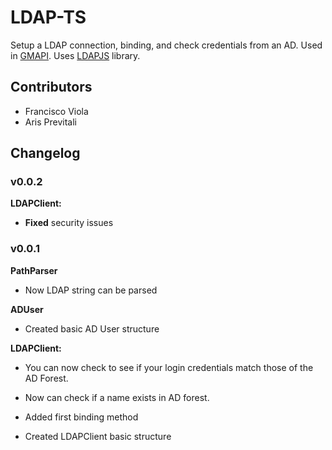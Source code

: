 # LDAP-TS

Setup a LDAP connection, binding, and check credentials from an AD. Used in [GMAPI](https://github.com/LuMug/NoteScolastiche/tree/main/gmapi).
Uses [LDAPJS](http://ldapjs.org/) library.

## Contributors

- Francisco Viola
- Aris Previtali

## Changelog

### v0.0.2

**LDAPClient:**

- **Fixed** security issues

### v0.0.1

**PathParser**

- Now LDAP string can be parsed

**ADUser**

- Created basic AD User structure

**LDAPClient:**

- You can now check to see if your login credentials match those of the AD Forest.

- Now can check if a name exists in AD forest.

- Added first binding method

- Created LDAPClient basic structure